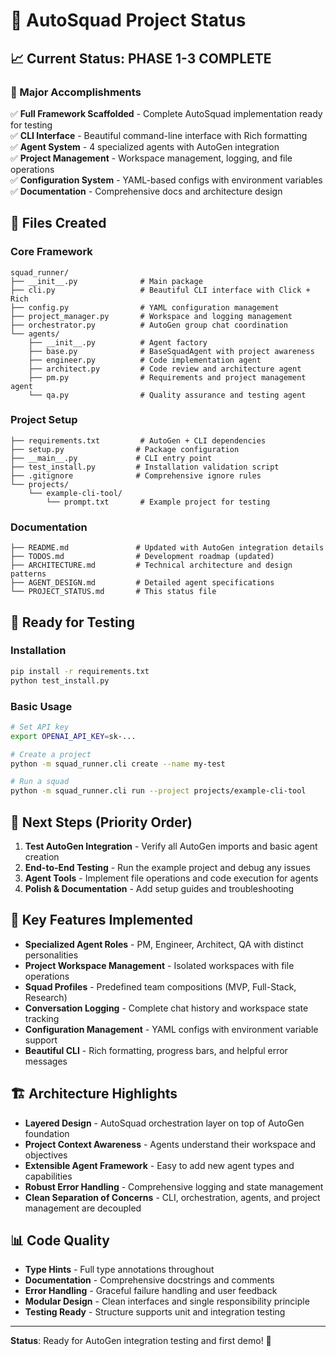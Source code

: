 # 🎯 AutoSquad Project Status

## 📈 Current Status: **PHASE 1-3 COMPLETE** 

### 🎉 Major Accomplishments

✅ **Full Framework Scaffolded** - Complete AutoSquad implementation ready for testing  
✅ **CLI Interface** - Beautiful command-line interface with Rich formatting  
✅ **Agent System** - 4 specialized agents with AutoGen integration  
✅ **Project Management** - Workspace management, logging, and file operations  
✅ **Configuration System** - YAML-based configs with environment variables  
✅ **Documentation** - Comprehensive docs and architecture design  

## 📁 Files Created

### Core Framework
```
squad_runner/
├── __init__.py              # Main package
├── cli.py                   # Beautiful CLI interface with Click + Rich
├── config.py                # YAML configuration management
├── project_manager.py       # Workspace and logging management
├── orchestrator.py          # AutoGen group chat coordination
└── agents/
    ├── __init__.py          # Agent factory
    ├── base.py              # BaseSquadAgent with project awareness
    ├── engineer.py          # Code implementation agent
    ├── architect.py         # Code review and architecture agent
    ├── pm.py                # Requirements and project management agent
    └── qa.py                # Quality assurance and testing agent
```

### Project Setup
```
├── requirements.txt         # AutoGen + CLI dependencies
├── setup.py                # Package configuration
├── __main__.py             # CLI entry point
├── test_install.py         # Installation validation script
├── .gitignore              # Comprehensive ignore rules
└── projects/
    └── example-cli-tool/
        └── prompt.txt       # Example project for testing
```

### Documentation
```
├── README.md               # Updated with AutoGen integration details
├── TODOS.md                # Development roadmap (updated)
├── ARCHITECTURE.md         # Technical architecture and design patterns
├── AGENT_DESIGN.md         # Detailed agent specifications
└── PROJECT_STATUS.md       # This status file
```

## 🚀 Ready for Testing

### Installation
```bash
pip install -r requirements.txt
python test_install.py
```

### Basic Usage
```bash
# Set API key
export OPENAI_API_KEY=sk-...

# Create a project
python -m squad_runner.cli create --name my-test

# Run a squad
python -m squad_runner.cli run --project projects/example-cli-tool
```

## 🎯 Next Steps (Priority Order)

1. **Test AutoGen Integration** - Verify all AutoGen imports and basic agent creation
2. **End-to-End Testing** - Run the example project and debug any issues
3. **Agent Tools** - Implement file operations and code execution for agents
4. **Polish & Documentation** - Add setup guides and troubleshooting

## 💎 Key Features Implemented

- **Specialized Agent Roles** - PM, Engineer, Architect, QA with distinct personalities
- **Project Workspace Management** - Isolated workspaces with file operations
- **Squad Profiles** - Predefined team compositions (MVP, Full-Stack, Research)
- **Conversation Logging** - Complete chat history and workspace state tracking
- **Configuration Management** - YAML configs with environment variable support
- **Beautiful CLI** - Rich formatting, progress bars, and helpful error messages

## 🏗️ Architecture Highlights

- **Layered Design** - AutoSquad orchestration layer on top of AutoGen foundation
- **Project Context Awareness** - Agents understand their workspace and objectives
- **Extensible Agent Framework** - Easy to add new agent types and capabilities
- **Robust Error Handling** - Comprehensive logging and state management
- **Clean Separation of Concerns** - CLI, orchestration, agents, and project management are decoupled

## 📊 Code Quality

- **Type Hints** - Full type annotations throughout
- **Documentation** - Comprehensive docstrings and comments
- **Error Handling** - Graceful failure handling and user feedback
- **Modular Design** - Clean interfaces and single responsibility principle
- **Testing Ready** - Structure supports unit and integration testing

---

**Status**: Ready for AutoGen integration testing and first demo! 🚀 